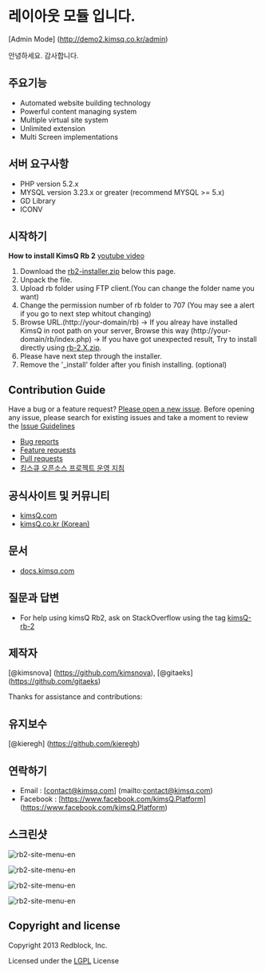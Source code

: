 
# 레이아웃 모듈 입니다.
[Admin Mode] (http://demo2.kimsq.co.kr/admin)

안녕하세요. 감사합니다.

## 주요기능
- Automated website building technology
- Powerful content managing system
- Multiple virtual site system
- Unlimited extension
- Multi Screen implementations

## 서버 요구사항
- PHP version 5.2.x
- MYSQL version 3.23.x or greater (recommend MYSQL >= 5.x)
- GD Library
- ICONV


## 시작하기

<strong>How to install KimsQ Rb 2</strong>     [youtube video](https://www.youtube.com/watch?v=poGIF_9txwA&index=1&list=PLdBu7CaUz_Xx8bnZxEpiYfTAlA3s8x4GK)

1. Download the <a href="https://github.com/kimsQ/rb/releases/download/v2.1.0-20150416/rb2-installer.zip">rb2-installer.zip</a> below this page.
2. Unpack the file.
3. Upload rb folder using FTP client.(You can change the folder name you want)
4. Change the permission number of rb folder to 707 (You may see a alert if you go to next step whitout changing)
5. Browse URL.(http://your-domain/rb)
   -> If you alreay have installed KimsQ in root path on your server, Browse this way (http://your-domain/rb/index.php)
   -> If you have got unexpected result, Try to install directly using <a href="https://github.com/kimsQ/rb/releases">rb-2.X.zip</a>.
6. Please have next step through the installer.
7. Remove the '_install' folder after you finish installing. (optional)

## Contribution Guide
Have a bug or a feature request? [Please open a new issue](https://github.com/kimsq/rb/issues). Before opening any issue, please search for existing issues
and take a moment to review the [Issue Guidelines](https://github.com/necolas/issue-guidelines)

- [Bug reports](https://github.com/necolas/issue-guidelines/blob/master/CONTRIBUTING.md#bugs)
- [Feature requests](https://github.com/necolas/issue-guidelines/blob/master/CONTRIBUTING.md#features)
- [Pull requests](https://github.com/necolas/issue-guidelines/blob/master/CONTRIBUTING.md#pull-requests)
- [킴스큐 오픈소스 프로젝트 운영 지침](https://github.com/kimsQ/rb/wiki)


## 공식사이트 및 커뮤니티
- [kimsQ.com](http://kimsq.com)
- [kimsQ.co.kr (Korean)](http://kimsq.co.kr)

## 문서
- [docs.kimsq.com](http://docs.kimsq.com)

## 질문과 답변
- For help using kimsQ Rb2, ask on StackOverflow using the tag [kimsQ-rb-2](http://stackoverflow.com/questions/tagged/kimsq-rb-2)

## 제작자
[@kimsnova] (https://github.com/kimsnova), [@gitaeks] (https://github.com/gitaeks)

Thanks for assistance and contributions:

## 유지보수
[@kieregh] (https://github.com/kieregh)

## 연락하기
* Email :  [contact@kimsq.com] (mailto:contact@kimsq.com)
* Facebook : [https://www.facebook.com/kimsQ.Platform] (https://www.facebook.com/kimsQ.Platform)

## 스크린샷
![rb2-site-menu-en](http://kimsq.github.io/rb/images/rb2-dashboard.png)

![rb2-site-menu-en](http://kimsq.github.io/rb/images/rb2-site.png)

![rb2-site-menu-en](http://kimsq.github.io/rb/images/rb2-site-menu-en.png)

![rb2-site-menu-en](http://kimsq.github.io/rb/images/rb2-site-menu.png)


## Copyright and license
Copyright 2013 Redblock, Inc.

Licensed under the [LGPL](http://opensource.org/licenses/LGPL-3.0) License
